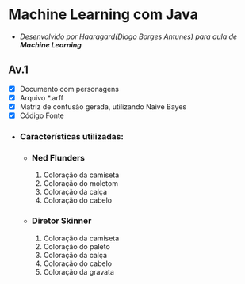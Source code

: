 # Machine Learning com Java
- *Desenvolvido por Haaragard(Diogo Borges Antunes) para aula de **Machine Learning***

## Av.1
- [x] Documento com personagens
- [x] Arquivo *.arff
- [x] Matriz de confusão gerada, utilizando Naive Bayes
- [x] Código Fonte

- ### Características utilizadas:
    - ### Ned Flunders
        1. Coloração da camiseta
        2. Coloração do moletom
        3. Coloração da calça
        4. Coloração do cabelo
    - ### Diretor Skinner
        1. Coloração da camiseta
        2. Coloração do paleto
        3. Coloração da calça
        4. Coloração do cabelo
        5. Coloração da gravata